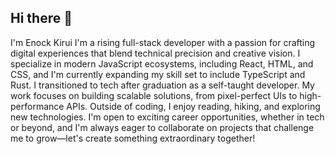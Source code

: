 ## Hi there 👋

I'm Enock Kirui
I'm a rising full-stack developer with a passion for crafting digital experiences that blend technical precision and creative vision.
I specialize in modern JavaScript ecosystems, including React, HTML, and CSS, and I'm currently expanding my skill set to include TypeScript and Rust.
I transitioned to tech after graduation as a self-taught developer. My work focuses on building scalable solutions, from pixel-perfect UIs to high-performance APIs. 
Outside of coding, I enjoy reading, hiking, and exploring new technologies.
I'm open to exciting career opportunities, whether in tech or beyond, and I'm always eager to collaborate on projects that challenge me to grow—let's create something extraordinary together!

